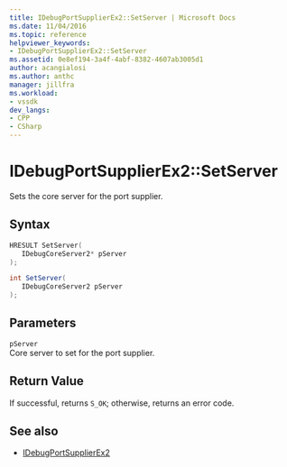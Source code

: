 ```yaml
---
title: IDebugPortSupplierEx2::SetServer | Microsoft Docs
ms.date: 11/04/2016
ms.topic: reference
helpviewer_keywords:
- IDebugPortSupplierEx2::SetServer
ms.assetid: 0e8ef194-3a4f-4abf-8382-4607ab3005d1
author: acangialosi
ms.author: anthc
manager: jillfra
ms.workload:
- vssdk
dev_langs:
- CPP
- CSharp
---
```

# IDebugPortSupplierEx2::SetServer
Sets the core server for the port supplier.

## Syntax

```cpp
HRESULT SetServer(
   IDebugCoreServer2* pServer
);
```

```csharp
int SetServer(
   IDebugCoreServer2 pServer
);
```

## Parameters
`pServer`\
Core server to set for the port supplier.

## Return Value
 If successful, returns `S_OK`; otherwise, returns an error code.

## See also
- [IDebugPortSupplierEx2](../../../extensibility/debugger/reference/idebugportsupplierex2.md)
